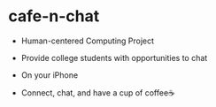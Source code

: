 # cafe-n-chat

- Human-centered Computing Project

- Provide college students with opportunities to chat

- On your iPhone

- Connect, chat, and have a cup of coffee☕️
